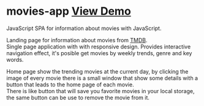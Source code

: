 # movies-app  [View Demo](https://jcortes009.github.io/movies-app/)
JavaScript SPA for information about movies with JavaScript. <br>

Landing page for information about movies from [TMDB](https://www.themoviedb.org/). <br>
Single page application with with responsive design. Provides interactive navigation effect, it's posible get movies by weekly trends, genre and key words.<br>

Home page show the trending movies at the current day, by clicking the image of every movie there is a small window that show some details with a button that leads to the home page of each movie.<br>
There is  like button that will save you favorite movies in your local storage, the same button  can be use to remove the movie from it.
